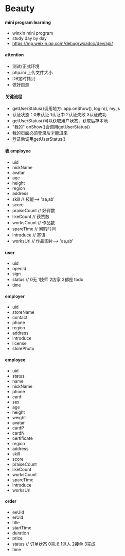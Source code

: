 # Beauty

#### mini program learning 
- winxin mini program
- study day by day
- https://mp.weixin.qq.com/debug/wxadoc/dev/api/

#### attention
- 测试/正式环境
- php.ini 上传文件大小
- DB定时拷贝
- 做好自测

#### 关键流程
- getUserStatus()调用地方: app.onShow(), login(), my.js
- 认证状态：0未认证  1认证中  2认证失败  3认证成功
- getUserStatus()可以获取用户状态，获取后存本地
- "我的" onShow()会调用getUserStatus()
- 我的页面必须登录后才能进来
- 登录后调用getUserStatus()

#### 表 employee
- uid
- nickName
- avatar
- age
- height
- region
- address
- skill // 技能--> 'aa,ab'
- score
- praiseCount // 好评数
- likeCount  // 获赞数
- worksCount // 作品数
- spareTime  // 闲暇时间
- introduce  // 寄语
- worksUrl   // 作品图片--> 'aa,ab'

#### user
- uid
- openId
- sign
- status // 0无 1技师 2店家 3都是 todo 
- time

#### employer
- uid
- storeName
- contact
- phone
- region
- address
- introduce
- license
- storePhoto

#### employee
- uid
- status 
- name
- nickName
- phone
- card 
- sex
- age
- height
- weight
- avatar
- cardP
- cardN
- certificate
- region
- address
- skill
- score
- praiseCount
- likeCount
- worksCount
- spareTime
- introduce
- worksUrl

#### order
- eeUid
- erUid
- title
- startTime
- duration
- price
- status // 订单状态 0需求 1派人 2接单 3完成
- time